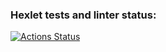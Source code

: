 ### Hexlet tests and linter status:
[![Actions Status](https://github.com/jullinn/qa-engineer-project-85/actions/workflows/hexlet-check.yml/badge.svg)](https://github.com/jullinn/qa-engineer-project-85/actions)